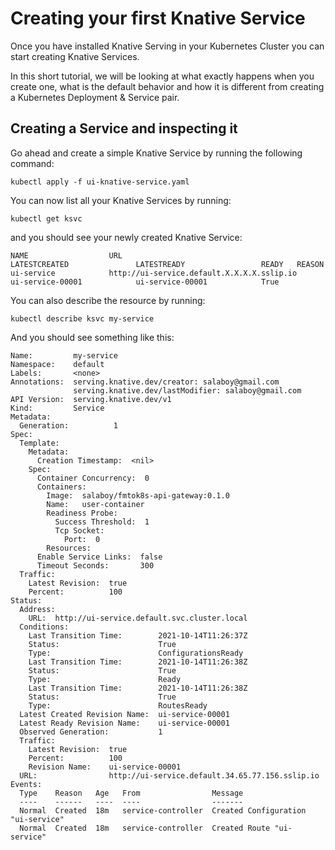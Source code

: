 # Creating your first Knative Service

Once you have installed Knative Serving in your Kubernetes Cluster you can start creating Knative Services. 

In this short tutorial, we will be looking at what exactly happens when you create one, what is the default behavior and how it is different from creating a Kubernetes Deployment & Service pair. 

## Creating a Service and inspecting it

Go ahead and create a simple Knative Service by running the following command: 

```
kubectl apply -f ui-knative-service.yaml
```

You can now list all your Knative Services by running: 
```
kubectl get ksvc
```

and you should see your newly created Knative Service:
```
NAME                  URL                                                        LATESTCREATED               LATESTREADY                 READY   REASON
ui-service            http://ui-service.default.X.X.X.X.sslip.io            ui-service-00001            ui-service-00001            True    

```

You can also describe the resource by running:

```
kubectl describe ksvc my-service
```

And you should see something like this: 

```
Name:         my-service
Namespace:    default
Labels:       <none>
Annotations:  serving.knative.dev/creator: salaboy@gmail.com
              serving.knative.dev/lastModifier: salaboy@gmail.com
API Version:  serving.knative.dev/v1
Kind:         Service
Metadata:
  Generation:          1
Spec:
  Template:
    Metadata:
      Creation Timestamp:  <nil>
    Spec:
      Container Concurrency:  0
      Containers:
        Image:  salaboy/fmtok8s-api-gateway:0.1.0
        Name:   user-container
        Readiness Probe:
          Success Threshold:  1
          Tcp Socket:
            Port:  0
        Resources:
      Enable Service Links:  false
      Timeout Seconds:       300
  Traffic:
    Latest Revision:  true
    Percent:          100
Status:
  Address:
    URL:  http://ui-service.default.svc.cluster.local
  Conditions:
    Last Transition Time:        2021-10-14T11:26:37Z
    Status:                      True
    Type:                        ConfigurationsReady
    Last Transition Time:        2021-10-14T11:26:38Z
    Status:                      True
    Type:                        Ready
    Last Transition Time:        2021-10-14T11:26:38Z
    Status:                      True
    Type:                        RoutesReady
  Latest Created Revision Name:  ui-service-00001
  Latest Ready Revision Name:    ui-service-00001
  Observed Generation:           1
  Traffic:
    Latest Revision:  true
    Percent:          100
    Revision Name:    ui-service-00001
  URL:                http://ui-service.default.34.65.77.156.sslip.io
Events:
  Type    Reason   Age   From                Message
  ----    ------   ----  ----                -------
  Normal  Created  18m   service-controller  Created Configuration "ui-service"
  Normal  Created  18m   service-controller  Created Route "ui-service"
```

